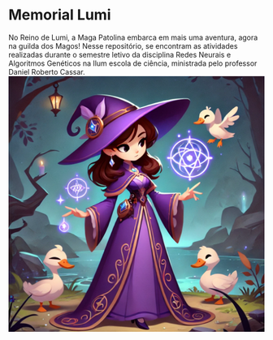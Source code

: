 # Memorial Lumi
No Reino de Lumi, a Maga Patolina embarca em mais uma aventura, agora na guilda dos Magos! Nesse repositório, se encontram as atividades realizadas durante o semestre letivo da disciplina Redes Neurais e Algoritmos Genéticos na Ilum escola de ciência, ministrada pelo professor Daniel Roberto Cassar. 
![Minha Maga](https://github.com/giovana2005/Memorial-Lumi/blob/main/Maga%20patolina.jpg?raw=true)
